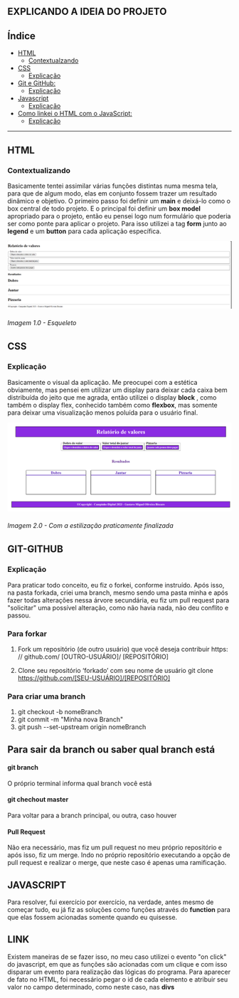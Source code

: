 ## EXPLICANDO A IDEIA DO PROJETO

## Índice

- [HTML](#HTML)
  - [Contextualzando](#ExplicaHTML)
- [CSS](#CSS)
  - [Explicação](#ExplicaCSS)
- [Git e GitHub:](#GIT-GITHUB)
  - [Explicação](#ExplicaGit)
- [Javascript](#JAVASCRIPT)
  - [Explicação](#JAVASCRIPT)
- [Como linkei o HTML com o JavaScript:](#LINK)
  - [Explicação](#LINK)

***

## HTML

### Contextualizando

Basicamente tentei assimilar várias funções distintas numa mesma tela, para que de algum modo, elas em conjunto fossem trazer um resultado dinâmico e objetivo.
O primeiro passo foi definir um **main** e deixá-lo como o box central de todo projeto. E o principal foi definir um **box model** apropriado para o projeto, então eu pensei logo num formulário que poderia ser como ponte para aplicar o projeto. Para isso utilizei a tag **form** junto ao **legend** e um **button** para cada aplicação específica.

![Esqueleto](./img/Esqueleto.png)

###### Imagem 1.0 - Esqueleto #######


## CSS

### Explicação

  Basicamente o visual da aplicação. Me preocupei com a estética obviamente, mas pensei em utilizar um display para deixar cada caixa bem distribuída do jeito que me agrada, então utilizei o display **block** , como também o display flex, conhecido também como **flexbox**, mas somente para deixar uma visualização menos poluída para o usuário final.

![CSS](./img/CSS.png)


###### Imagem 2.0 - Com a estilização praticamente finalizada ######

## GIT-GITHUB


### Explicação

Para praticar todo conceito, eu fiz o forkei, conforme instruído. Após isso, na pasta forkada, criei uma branch, mesmo sendo uma pasta minha e após fazer todas alterações nessa árvore secundária, eu fiz um pull request para "solicitar" uma possível alteração, como não havia nada, não deu conflito e passou.

### Para forkar

1. Fork um repositório (de outro usuário) que você deseja contribuir
https: // github.com/ [OUTRO-USUÁRIO]/ [REPOSITÓRIO]

2. Clone seu repositório ‘forkado’ com seu nome de usuário
git clone https://github.com/[SEU-USUÁRIO]/[REPOSITÓRIO]

### Para criar uma branch
1. git checkout -b nomeBranch
2. git commit -m "Minha nova Branch"
3. git push --set-upstream origin nomeBranch

## Para sair da branch ou saber qual branch está

#### git branch
O próprio terminal informa qual branch você está
#### git chechout master 
Para voltar para a branch principal, ou outra, caso houver

#### Pull Request
Não era necessário, mas fiz um pull request no meu próprio repositório e após isso, fiz um merge. Indo no próprio repositório executando a opção de pull request e realizar o merge, que neste caso é apenas uma ramificação.

## JAVASCRIPT
Para resolver, fui exercício por exercício, na verdade, antes mesmo de começar tudo, eu já fiz as soluções como funções através do **function** para que elas fossem acionadas somente quando eu quisesse.

## LINK
Existem maneiras de se fazer isso, no meu caso utilizei o evento "on click" do javascript, em que as funções são acionadas com um clique e com isso disparar um evento para realização das lógicas do programa. Para aparecer de fato no HTML, foi necessário pegar o id de cada elemento e atribuir seu valor no campo determinado, como neste caso, nas **divs**


